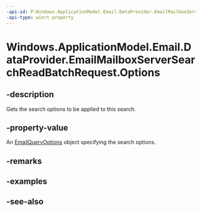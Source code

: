 ----api-id: P:Windows.ApplicationModel.Email.DataProvider.EmailMailboxServerSearchReadBatchRequest.Options
-api-type: winrt property
---<!-- Property syntaxpublic Windows.ApplicationModel.Email.EmailQueryOptions Options { get; }--># Windows.ApplicationModel.Email.DataProvider.EmailMailboxServerSearchReadBatchRequest.Options## -descriptionGets the search options to be applied to this search.## -property-valueAn [EmailQueryOptions](../windows.applicationmodel.email/emailqueryoptions.md) object specifying the search options.## -remarks## -examples## -see-also